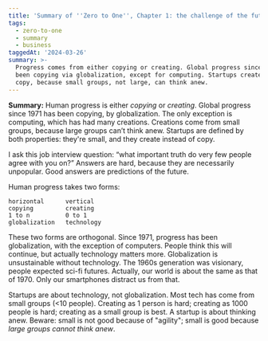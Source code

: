 ```yaml
---
title: 'Summary of ''Zero to One'', Chapter 1: the challenge of the future'
tags:
  - zero-to-one
  - summary
  - business
taggedAt: '2024-03-26'
summary: >-
  Progress comes from either copying or creating. Global progress since 1971 has
  been copying via globalization, except for computing. Startups create, not
  copy, because small groups, not large, can think anew.
---
```


**Summary:** Human progress is either _copying_ or _creating_.
Global progress since 1971 has been copying, by globalization.
The only exception is computing, which has had many creations.
Creations come from small groups, because large groups can’t think anew.
Startups are defined by both properties: they're small, and they create instead of copy.

I ask this job interview question: “what important truth do very few people agree with you on?”
Answers are hard, because they are necessarily unpopular.
Good answers are predictions of the future.

Human progress takes two forms:

```
horizontal      vertical
copying         creating
1 to n          0 to 1
globalization   technology
```

These two forms are orthogonal.
Since 1971, progress has been globalization, with the exception of computers.
People think this will continue, but actually technology matters more.
Globalization is unsustainable without technology.
The 1960s generation was visionary, people expected sci-fi futures.
Actually, our world is about the same as that of 1970.
Only our smartphones distract us from that.

Startups are about technology, not globalization.
Most tech has come from small groups (<10 people).
Creating as 1 person is hard; creating as 1000 people is hard; creating as a small group is best.
A startup is about thinking anew.
Beware: small is not good because of "agility";
small is good because _large groups cannot think anew_.
